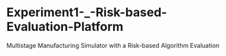 # Experiment1-_-Risk-based-Evaluation-Platform
 Multistage Manufacturing Simulator with a Risk-based Algorithm Evaluation 
